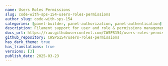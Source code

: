 ```yaml
---
name: Users Roles Permissions
slug: code-with-sps-154-users-roles-permissions
author_slug: code-with-sps-154
categories: [panel-builder, panel-authorization, panel-authentication]
description: Filament support for user and role & permissions management.
docs_url: https://raw.githubusercontent.com/CWSPS154/users-roles-permissions/main/README.md
github_repository: CWSPS154/users-roles-permissions
has_dark_theme: true
has_translations: true
versions: [3]
publish_date: 2025-03-23
---
```

